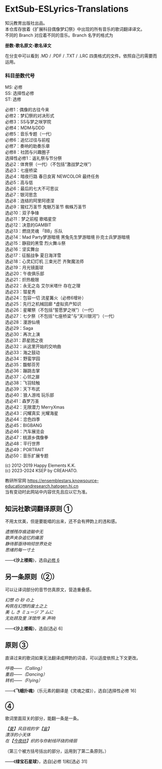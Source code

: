 # ExtSub-ESLyrics-Translations
知沅教育出版社出品。<br>
本仓库存放着《扩展科目偶像梦幻祭》中出现的所有音乐的歌词翻译译文。<br>
不同的 Branch 对应着不同的音乐。Branch 名字的格式为

__册数-歌名原文-歌名译文__

在分支中可以看到 .MD / .PDF / .TXT / .LRC 四类格式的文件。依照自己的需要而运用。
### 科目册数代号
MS: 必修<br>
SS: 选择性必修<br>
ST: 选修

必修1：偶像的古往今来<br>
必修2：梦幻祭的对决形式<br>
必修3：SS与梦之咲学院<br>
必修4：MDM与DDD<br>
必修5：音乐专题（一代）<br>
必修6：追忆过往与前程<br>
必修7：奏响的助奏乐章<br>
必修8：社团与兴趣圈子<br>
选择性必修1：返礼祭与节分祭<br>
选必2：体育祭（一代）（不包括“激战梦之咲”）<br>
选必3：七座桥梁<br>
选必4：暗夜行路 春日良宵 NEWCOLOR 最终任务<br>
选必5：高与低<br>
选必6：最后的七大不可思议<br>
选必7：银河思念<br>
选必8：连结的阿里阿德涅<br>
选必9：猩红万圣节 鬼魅万圣节 蜘蛛万圣节<br>
选必10：双子争锋<br>
选必11：梦之前程 歌唱星空<br>
选必12：决意的GAMBIT<br>
选必13：燃烧灵魂 「BB」乐队<br>
选必14：Mad Party梦游暗境 黑兔先生梦游暗境 扑克士兵梦游暗境<br>
选必15：静寂的黑雪 烈火舞斗祭<br>
选必16：坚实舞台<br>
选必17：征服战争 夏日海洋雪<br>
选必18：心灵幻灯机 三束光芒 齐聚魔法师<br>
选必19：月光镜面球<br>
选必20：午夜俱乐部<br>
选必21：炽热极限<br>
选必22：永无之岛 艾尔米塔什 存在之理<br>
选必23：彗星秀<br>
选必24：包容一切 流星篝火（必修6增补）<br>
选必25：先行之机械回廊 *虚拟资产知识<br>
选必26：星曜祭（不包括“誓愿梦之咲”）（一代）<br>
选必27：七夕祭（不包括“七座桥梁”与“天川银河”）（一代）<br>
选必28：漫游仙境<br>
选必29：Saga<br>
选必30：再次上演<br>
选必31：昴星团之夜<br>
选必32：从这里开始的交响曲<br>
选必33：海之鼓动<br>
选必34：野蛮学园<br>
选必35：馥郁芬芳<br>
选必36：蹦跳击掌<br>
选必37：心邻之扉<br>
选必38：飞羽轻触<br>
选必39：天下布武<br>
选必40：狼人游戏 玩乐部<br>
选必41：森罗万圣<br>
选必42：无限潜力 MerryXmas<br>
选必43：闪耀真实 光耀海星<br>
选必44：恋色四季<br>
选必45：BIGBANG<br>
选必46：汽车展览会<br>
选必47：桃源乡偶像拳<br>
选必48：平行世界<br>
选必49：PORTRAIT<br>
选必50：音乐扩展专题

(c) 2012-2019 Happy Elements K.K.<br>
(c) 2023-2024 KSEP by CREAHATO.

教研所官网 https://ensemblestars.knowsource-educationandresearch.hatogen.hi.cn<br>
当有变动时此网站中内容优先且应以它为准。

## 知沅社歌词翻译原则 ①
不用太优美，但是要能唱的出来，还不会有押韵上的违和感。

_遗憾残存痕迹脑中无<br>
歌声夹杂追忆的痛苦<br>
静待那亟待响彻世界处处<br>
思绪的每一寸土_

——《__沙上楼阁__》，选自[必修 6](https://ensemblestars.knowsource-educationandresearch.hatogen.hi.cn/ "KSE ES")
## 另一条原则（②）
可以让译词部分的音节仿真原文，营造重叠感。

_幻想     の     砂    の上<br>
构筑在幻想的废土之上<br>
美 し き  ミュージ ア   ムに<br>
无处顾及里  洋馆传  来   声响_

——《__沙上楼阁__》，选自[选必 6]
## 原则 ③
直译过来的歌词如果无法翻译成押韵的词语，可以适度依照上下文更改。

_呼吸——（Calling）<br>
重启——（Dancing）<br>
转机——（Flying）_

——《__飞蛾扑魂__》（乐元素的翻译是《灵魂之蝶》），选自[选择性必修 16]
## ④
歌词里面双关的部分，能翻一条是一条。

_【[夏](https://zh.moegirl.org.cn/%E9%80%86%E5%85%88%E5%A4%8F%E7%9B%AE)】风目视的宇【[宙](https://zh.moegirl.org.cn/%E6%98%A5%E5%B7%9D%E5%AE%99)】<br>
漂浮的小天体<br>
在【[今夜纺](https://zh.moegirl.org.cn/%E9%9D%92%E5%8F%B6%E7%BA%BA)】织的与你射线环绕的绮丽_

（第三个被方括号括出的部分，运用到了第二条原则。）

——《__绿宝石星球__》，选自[必修 1]和[选必 31]
